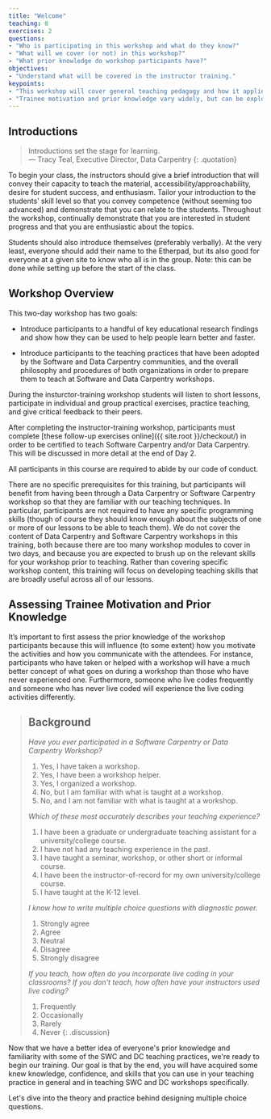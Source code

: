 ```yaml
---
title: "Welcome"
teaching: 8
exercises: 2
questions:
- "Who is participating in this workshop and what do they know?"
- "What will we cover (or not) in this workshop?"
- "What prior knowledge do workshop participants have?"
objectives:
- "Understand what will be covered in the instructor training."
keypoints:
- "This workshop will cover general teaching pedagogy and how it applies specifically to Software and Data Carpentry."
- "Trainee motivation and prior knowledge vary widely, but can be explored with a quick multiple choice quiz."
---
```


## Introductions 

> Introductions set the stage for learning.  
> — Tracy Teal, Executive Director, Data Carpentry
{: .quotation}

To begin your class, the instructors should give a brief introduction
that will convey their capacity to teach the material,
accessibility/approachability, desire for student success, and
enthusiasm.  Tailor your introduction to the students’ skill level so
that you convey competence (without seeming too advanced) and
demonstrate that you can relate to the students.  Throughout the
workshop, continually demonstrate that you are interested in student
progress and that you are enthusiastic about the topics.

Students should also introduce themselves (preferably verbally).  At
the very least, everyone should add their name to the Etherpad, but
its also good for everyone at a given site to know who all is in the
group.  Note: this can be done while setting up before the start of
the class.

## Workshop Overview

This two-day workshop has two goals:

*   Introduce participants to a handful of key educational research
    findings and show how they can be used to help people learn better
    and faster.

*   Introduce participants to the teaching practices that have been
    adopted by the Software and Data Carpentry communities, and the
    overall philosophy and procedures of both organizations in order
    to prepare them to teach at Software and Data Carpentry workshops.

During the insturctor-training workshop students will listen to short
lessons, participate in individual and group practical exercises,
practice teaching, and give critical feedback to their peers.

After completing the instructor-training workshop,
participants must complete
[these follow-up exercises online]({{ site.root }}/checkout/)
in order to be certified to teach Software Carpentry and/or Data Carpentry.
This will be discussed in more detail at the end of Day 2. 

All participants in this course are required to abide by our code of conduct.

There are no specific prerequisites for this training, but
participants will benefit from having been through a Data Carpentry or
Software Carpentry workshop so that they are familiar with our
teaching techniques. In particular, participants are not required to
have any specific programming skills (though of course they should
know enough about the subjects of one or more of our lessons to be
able to teach them). We do not cover the content of Data Carpentry and
Software Carpentry workshops in this training, both because there are
too many workshop modules to cover in two days, and because you are
expected to brush up on the relevant skills for your workshop prior to
teaching. Rather than covering specific workshop content, this
training will focus on developing teaching skills that are broadly
useful across all of our lessons.

## Assessing Trainee Motivation and Prior Knowledge

It’s important to first assess the prior knowledge of the workshop
participants because this will influence (to some extent) how you
motivate the activities and how you communicate with the attendees.
For instance, participants who have taken or helped with a workshop
will have a much better concept of what goes on during a workshop than
those who have never experienced one.  Furthermore, someone who live
codes frequently and someone who has never live coded will experience
the live coding activities differently.

> ## Background
>
> *Have you ever participated in a Software Carpentry or Data Carpentry Workshop?*
>
> 1.  Yes, I have taken a workshop.  
> 2.  Yes, I have been a workshop helper.  
> 3.  Yes, I organized a workshop.  
> 4.  No, but I am familiar with what is taught at a workshop.  
> 5.  No, and I am not familiar with what is taught at a workshop.  
>
> *Which of these most accurately describes your teaching experience?*
>
> 1.  I have been a graduate or undergraduate teaching assistant for a university/college course.  
> 2.  I have not had any teaching experience in the past.  
> 3.  I have taught a seminar, workshop, or other short or informal course.  
> 4.  I have been the instructor-of-record for my own university/college course.  
> 5.  I have taught at the K-12 level.  
>
> *I know how to write multiple choice questions with diagnostic power.*
>
> 1.  Strongly agree  
> 2.  Agree  
> 3.  Neutral  
> 4.  Disagree  
> 5.  Strongly disagree   
>
> *If you teach, how often do you incorporate live coding in your classrooms? If you don't teach, how often have your instructors used live coding?*
>
> 1.   Frequently
> 2.   Occasionally
> 3.   Rarely
> 4.   Never
{: .discussion}

Now that we have a better idea of everyone's prior knowledge and
familiarity with some of the SWC and DC teaching practices, we're
ready to begin our training. Our goal is that by the end, you will
have acquired some knew knowledge, confidence, and skills that you can
use in your teaching practice in general and in teaching SWC and DC
workshops specifically.

Let's dive into the theory and practice behind designing multiple
choice questions.
